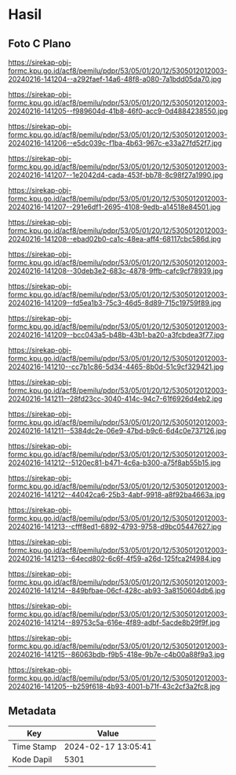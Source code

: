 # Hasil

## Foto C Plano

https://sirekap-obj-formc.kpu.go.id/acf8/pemilu/pdpr/53/05/01/20/12/5305012012003-20240216-141204--a292faef-14a6-48f8-a080-7a1bdd05da70.jpg

https://sirekap-obj-formc.kpu.go.id/acf8/pemilu/pdpr/53/05/01/20/12/5305012012003-20240216-141205--f989604d-41b8-46f0-acc9-0d4884238550.jpg

https://sirekap-obj-formc.kpu.go.id/acf8/pemilu/pdpr/53/05/01/20/12/5305012012003-20240216-141206--e5dc039c-f1ba-4b63-967c-e33a27fd52f7.jpg

https://sirekap-obj-formc.kpu.go.id/acf8/pemilu/pdpr/53/05/01/20/12/5305012012003-20240216-141207--1e2042d4-cada-453f-bb78-8c98f27a1990.jpg

https://sirekap-obj-formc.kpu.go.id/acf8/pemilu/pdpr/53/05/01/20/12/5305012012003-20240216-141207--291e6df1-2695-4108-9edb-a14518e84501.jpg

https://sirekap-obj-formc.kpu.go.id/acf8/pemilu/pdpr/53/05/01/20/12/5305012012003-20240216-141208--ebad02b0-ca1c-48ea-aff4-68117cbc586d.jpg

https://sirekap-obj-formc.kpu.go.id/acf8/pemilu/pdpr/53/05/01/20/12/5305012012003-20240216-141208--30deb3e2-683c-4878-9ffb-cafc9cf78939.jpg

https://sirekap-obj-formc.kpu.go.id/acf8/pemilu/pdpr/53/05/01/20/12/5305012012003-20240216-141209--fd5ea1b3-75c3-46d5-8d89-715c19759f89.jpg

https://sirekap-obj-formc.kpu.go.id/acf8/pemilu/pdpr/53/05/01/20/12/5305012012003-20240216-141209--bcc043a5-b48b-43b1-ba20-a3fcbdea3f77.jpg

https://sirekap-obj-formc.kpu.go.id/acf8/pemilu/pdpr/53/05/01/20/12/5305012012003-20240216-141210--cc7b1c86-5d34-4465-8b0d-51c9cf329421.jpg

https://sirekap-obj-formc.kpu.go.id/acf8/pemilu/pdpr/53/05/01/20/12/5305012012003-20240216-141211--28fd23cc-3040-414c-94c7-61f6926d4eb2.jpg

https://sirekap-obj-formc.kpu.go.id/acf8/pemilu/pdpr/53/05/01/20/12/5305012012003-20240216-141211--5384dc2e-06e9-47bd-b9c6-6d4c0e737126.jpg

https://sirekap-obj-formc.kpu.go.id/acf8/pemilu/pdpr/53/05/01/20/12/5305012012003-20240216-141212--5120ec81-b471-4c6a-b300-a75f8ab55b15.jpg

https://sirekap-obj-formc.kpu.go.id/acf8/pemilu/pdpr/53/05/01/20/12/5305012012003-20240216-141212--44042ca6-25b3-4abf-9918-a8f92ba4663a.jpg

https://sirekap-obj-formc.kpu.go.id/acf8/pemilu/pdpr/53/05/01/20/12/5305012012003-20240216-141213--cfff8ed1-6892-4793-9758-d9bc05447627.jpg

https://sirekap-obj-formc.kpu.go.id/acf8/pemilu/pdpr/53/05/01/20/12/5305012012003-20240216-141213--64ecd802-6c6f-4f59-a26d-125fca2f4984.jpg

https://sirekap-obj-formc.kpu.go.id/acf8/pemilu/pdpr/53/05/01/20/12/5305012012003-20240216-141214--849bfbae-06cf-428c-ab93-3a8150604db6.jpg

https://sirekap-obj-formc.kpu.go.id/acf8/pemilu/pdpr/53/05/01/20/12/5305012012003-20240216-141214--89753c5a-616e-4f89-adbf-5acde8b29f9f.jpg

https://sirekap-obj-formc.kpu.go.id/acf8/pemilu/pdpr/53/05/01/20/12/5305012012003-20240216-141215--86063bdb-f9b5-418e-9b7e-c4b00a88f9a3.jpg

https://sirekap-obj-formc.kpu.go.id/acf8/pemilu/pdpr/53/05/01/20/12/5305012012003-20240216-141205--b259f618-4b93-4001-b71f-43c2cf3a2fc8.jpg


## Metadata

| Key        | Value               |
| ---------- | ------------------- |
| Time Stamp | 2024-02-17 13:05:41 |
| Kode Dapil | 5301                |



